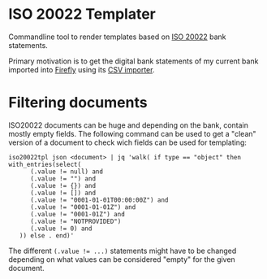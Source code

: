 # ISO 20022 Templater

Commandline tool to render templates based on [ISO 20022](https://www.iso20022.org/iso-20022-message-definitions) bank statements.

Primary motivation is to get the digital bank statements of my current bank imported into [Firefly](https://www.firefly-iii.org/) using its [CSV importer](https://docs.firefly-iii.org/csv/).

# Filtering documents

ISO20022 documents can be huge and depending on the bank, contain mostly empty fields. The following command can be used to get a "clean" version of a document to check wich fields can be used
for templating:

```
iso20022tpl json <document> | jq 'walk( if type == "object" then with_entries(select(
      (.value != null) and
      (.value != "") and
      (.value != {}) and
      (.value != []) and
      (.value != "0001-01-01T00:00:00Z") and
      (.value != "0001-01-01Z") and
      (.value != "0001-01Z") and
      (.value != "NOTPROVIDED")
      (.value != 0) and
   )) else . end)'
```

The different ```(.value != ...)``` statements might have to be changed depending on what values can be considered "empty" for the given document.

